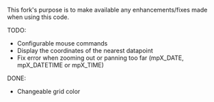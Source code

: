 This fork's purpose is to make available any enhancements/fixes made when using this code.

TODO:
  * Configurable mouse commands
  * Display the coordinates of the nearest datapoint
  * Fix error when zooming out or panning too far (mpX_DATE, mpX_DATETIME or mpX_TIME)

DONE:
  * Changeable grid color
